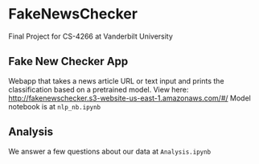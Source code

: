 # FakeNewsChecker
Final Project for CS-4266 at Vanderbilt University

## Fake New Checker App
Webapp that takes a news article URL or text input and prints the classification based on a pretrained model.
View here: http://fakenewschecker.s3-website-us-east-1.amazonaws.com/#/
Model notebook is at `nlp_nb.ipynb`

## Analysis
We answer a few questions about our data at `Analysis.ipynb`

